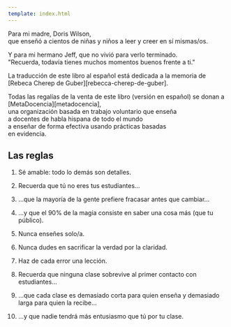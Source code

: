 ```yaml
---
template: index.html
---
```


<div class="centered" markdown="1">

Para mi madre, Doris Wilson,<br/>
que enseñó a cientos de niñas y niños a leer y creer en sí mismas/os.

Y para mi hermano Jeff, que no vivió para verlo terminado.<br/>
"Recuerda, todavía tienes muchos momentos buenos frente a ti."

La traducción de este libro al español está dedicada a la memoria de
[Rebeca Cherep de Guber][rebecca-cherep-de-guber].

Todas las regalías de la venta de este libro (versión en español) se donan a<br/>
[MetaDocencia][metadocencia],<br/>
una organización basada en trabajo voluntario que enseña<br/>
a docentes de habla hispana de todo el mundo<br/>
a enseñar de forma efectiva usando prácticas basadas<br/>
en evidencia.

</div>

## Las reglas

1. Sé amable: todo lo demás son detalles.

1. Recuerda que tú no eres tus estudiantes…

1. …que la mayoría de la gente prefiere fracasar antes que cambiar…

1. …y que el 90% de la magia consiste en saber una cosa más (que tu público).

1. Nunca enseñes solo/a.

1. Nunca dudes en sacrificar la verdad por la claridad.

1. Haz de cada error una lección.

1. Recuerda que ninguna clase sobrevive al primer contacto con estudiantes…

1. …que cada clase es demasiado corta para quien enseña y demasiado larga para quien la recibe…

1. …y que nadie tendrá más entusiasmo que tú por tu clase.
